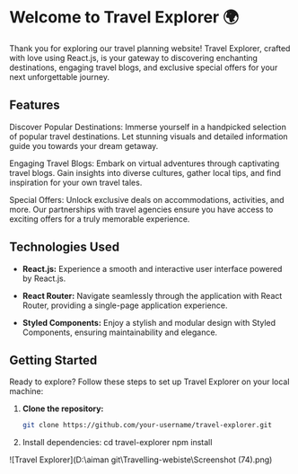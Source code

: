 # Welcome to Travel Explorer 🌍

Thank you for exploring our travel planning website! Travel Explorer, crafted with love using React.js, is your gateway to discovering enchanting destinations, engaging travel blogs, and exclusive special offers for your next unforgettable journey.

## Features

Discover Popular Destinations: Immerse yourself in a handpicked selection of popular travel destinations. Let stunning visuals and detailed information guide you towards your dream getaway.

Engaging Travel Blogs: Embark on virtual adventures through captivating travel blogs. Gain insights into diverse cultures, gather local tips, and find inspiration for your own travel tales.

Special Offers: Unlock exclusive deals on accommodations, activities, and more. Our partnerships with travel agencies ensure you have access to exciting offers for a truly memorable experience.

## Technologies Used

- **React.js:** Experience a smooth and interactive user interface powered by React.js.

- **React Router:** Navigate seamlessly through the application with React Router, providing a single-page application experience.

- **Styled Components:** Enjoy a stylish and modular design with Styled Components, ensuring maintainability and elegance.

## Getting Started

Ready to explore? Follow these steps to set up Travel Explorer on your local machine:

1. **Clone the repository:**
   ```bash
   git clone https://github.com/your-username/travel-explorer.git

2. Install dependencies:
cd travel-explorer
npm install

![Travel Explorer](D:\aiman git\Travelling-webiste\Screenshot (74).png)

